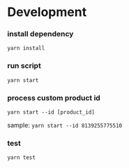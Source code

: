 # Development


### install dependency
`yarn install`

### run script
`yarn start`

### process custom product id
`yarn start --id [product_id]`

sample: 
`yarn start --id 8139255775510`

### test
`yarn test`